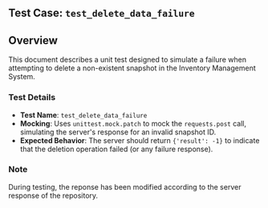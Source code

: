 ## Test Case: `test_delete_data_failure`

## Overview

This document describes a unit test designed to simulate a failure when attempting to delete a non-existent snapshot in the Inventory Management System. 

### Test Details

- **Test Name**: `test_delete_data_failure`
- **Mocking**: Uses `unittest.mock.patch` to mock the `requests.post` call, simulating the server's response for an invalid snapshot ID.
- **Expected Behavior**: The server should return `{'result': -1}` to indicate that the deletion operation failed (or any failure response).

### Note
During testing, the reponse has been modified according to the server response of the repository.
